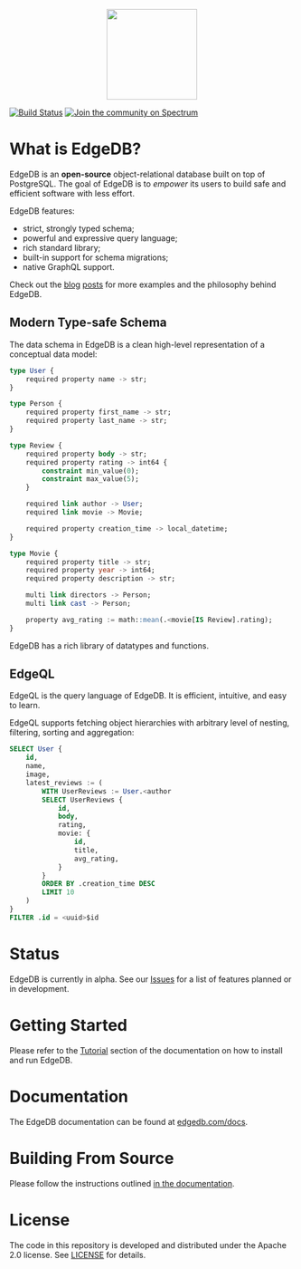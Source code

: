 <p align="center">
  <a href="https://edgedb.com"><img width="160px" src="logo.svg"></a>
</p>

[![Build Status](https://github.com/edgedb/edgedb/workflows/Tests/badge.svg?event=push&branch=master)](https://github.com/edgedb/edgedb/actions) [![Join the community on Spectrum](https://img.shields.io/badge/join%20the%20community-on%20spectrum-blueviolet)](https://spectrum.chat/edgedb)

# What is EdgeDB?

EdgeDB is an **open-source** object-relational database built on top of
PostgreSQL. The goal of EdgeDB is to _empower_ its users to build safe
and efficient software with less effort.

EdgeDB features:

- strict, strongly typed schema;
- powerful and expressive query language;
- rich standard library;
- built-in support for schema migrations;
- native GraphQL support.

Check out the [blog](https://edgedb.com/blog/edgedb-a-new-beginning)
[posts](https://edgedb.com/blog/edgedb-1-0-alpha-1) for more examples and
the philosophy behind EdgeDB.

## Modern Type-safe Schema

The data schema in EdgeDB is a clean high-level representation of a conceptual
data model:

```sql
type User {
    required property name -> str;
}

type Person {
    required property first_name -> str;
    required property last_name -> str;
}

type Review {
    required property body -> str;
    required property rating -> int64 {
        constraint min_value(0);
        constraint max_value(5);
    }

    required link author -> User;
    required link movie -> Movie;

    required property creation_time -> local_datetime;
}

type Movie {
    required property title -> str;
    required property year -> int64;
    required property description -> str;

    multi link directors -> Person;
    multi link cast -> Person;

    property avg_rating := math::mean(.<movie[IS Review].rating);
}
```

EdgeDB has a rich library of datatypes and functions.

## EdgeQL

EdgeQL is the query language of EdgeDB. It is efficient, intuitive, and easy
to learn.

EdgeQL supports fetching object hierarchies with arbitrary level of nesting,
filtering, sorting and aggregation:

```sql
SELECT User {
    id,
    name,
    image,
    latest_reviews := (
        WITH UserReviews := User.<author
        SELECT UserReviews {
            id,
            body,
            rating,
            movie: {
                id,
                title,
                avg_rating,
            }
        }
        ORDER BY .creation_time DESC
        LIMIT 10
    )
}
FILTER .id = <uuid>$id
```

# Status

EdgeDB is currently in alpha. See our
[Issues](https://github.com/edgedb/edgedb/issues) for a list of features
planned or in development.

# Getting Started

Please refer to the [Tutorial](https://edgedb.com/docs/tutorial/index) section
of the documentation on how to install and run EdgeDB.

# Documentation

The EdgeDB documentation can be found at
[edgedb.com/docs](https://edgedb.com/docs).

# Building From Source

Please follow the instructions outlined
[in the documentation](https://edgedb.com/docs/internals/dev).

# License

The code in this repository is developed and distributed under the
Apache 2.0 license. See [LICENSE](LICENSE) for details.
